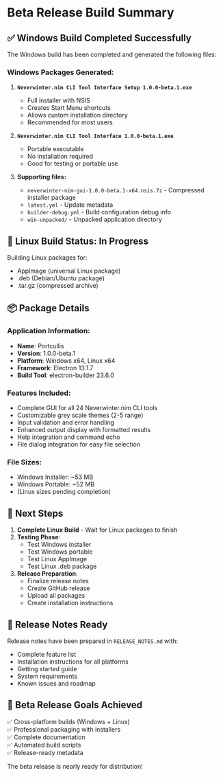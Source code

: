 # Beta Release Build Summary

## ✅ Windows Build Completed Successfully

The Windows build has been completed and generated the following files:

### Windows Packages Generated:

1. **`Neverwinter.nim CLI Tool Interface Setup 1.0.0-beta.1.exe`**

   - Full installer with NSIS
   - Creates Start Menu shortcuts
   - Allows custom installation directory
   - Recommended for most users

2. **`Neverwinter.nim CLI Tool Interface 1.0.0-beta.1.exe`**

   - Portable executable
   - No installation required
   - Good for testing or portable use

3. **Supporting files:**
   - `neverwinter-nim-gui-1.0.0-beta.1-x64.nsis.7z` - Compressed installer package
   - `latest.yml` - Update metadata
   - `builder-debug.yml` - Build configuration debug info
   - `win-unpacked/` - Unpacked application directory

## 🔄 Linux Build Status: In Progress

Building Linux packages for:

- AppImage (universal Linux package)
- .deb (Debian/Ubuntu package)
- .tar.gz (compressed archive)

## 📦 Package Details

### Application Information:

- **Name**: Portcullis
- **Version**: 1.0.0-beta.1
- **Platform**: Windows x64, Linux x64
- **Framework**: Electron 13.1.7
- **Build Tool**: electron-builder 23.6.0

### Features Included:

- Complete GUI for all 24 Neverwinter.nim CLI tools
- Customizable grey scale themes (2-5 range)
- Input validation and error handling
- Enhanced output display with formatted results
- Help integration and command echo
- File dialog integration for easy file selection

### File Sizes:

- Windows Installer: ~53 MB
- Windows Portable: ~52 MB
- (Linux sizes pending completion)

## 🚀 Next Steps

1. **Complete Linux Build** - Wait for Linux packages to finish
2. **Testing Phase**:
   - Test Windows installer
   - Test Windows portable
   - Test Linux AppImage
   - Test Linux .deb package
3. **Release Preparation**:
   - Finalize release notes
   - Create GitHub release
   - Upload all packages
   - Create installation instructions

## 📝 Release Notes Ready

Release notes have been prepared in `RELEASE_NOTES.md` with:

- Complete feature list
- Installation instructions for all platforms
- Getting started guide
- System requirements
- Known issues and roadmap

## 🎯 Beta Release Goals Achieved

✅ Cross-platform builds (Windows + Linux)  
✅ Professional packaging with installers  
✅ Complete documentation  
✅ Automated build scripts  
✅ Release-ready metadata

The beta release is nearly ready for distribution!
